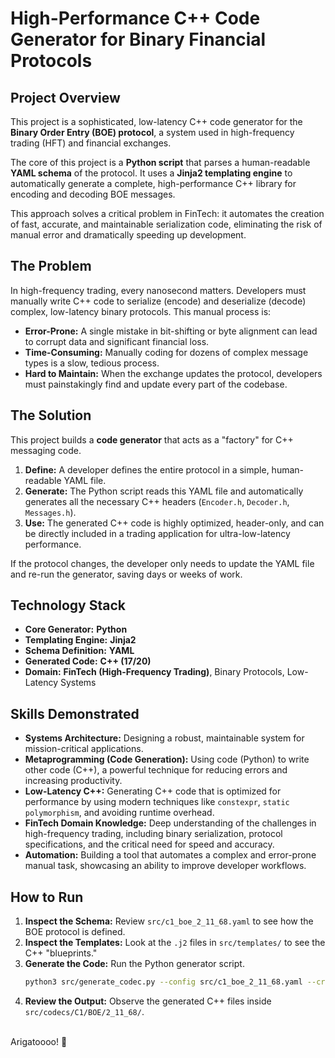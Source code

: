 # High-Performance C++ Code Generator for Binary Financial Protocols

## Project Overview

This project is a sophisticated, low-latency C++ code generator for the **Binary Order Entry (BOE) protocol**, a system used in high-frequency trading (HFT) and financial exchanges.

The core of this project is a **Python script** that parses a human-readable **YAML schema** of the protocol. It uses a **Jinja2 templating engine** to automatically generate a complete, high-performance C++ library for encoding and decoding BOE messages.

This approach solves a critical problem in FinTech: it automates the creation of fast, accurate, and maintainable serialization code, eliminating the risk of manual error and dramatically speeding up development.

## The Problem

In high-frequency trading, every nanosecond matters. Developers must manually write C++ code to serialize (encode) and deserialize (decode) complex, low-latency binary protocols. This manual process is:
* **Error-Prone:** A single mistake in bit-shifting or byte alignment can lead to corrupt data and significant financial loss.
* **Time-Consuming:** Manually coding for dozens of complex message types is a slow, tedious process.
* **Hard to Maintain:** When the exchange updates the protocol, developers must painstakingly find and update every part of the codebase.

## The Solution

This project builds a **code generator** that acts as a "factory" for C++ messaging code.

1.  **Define:** A developer defines the entire protocol in a simple, human-readable YAML file.
2.  **Generate:** The Python script reads this YAML file and automatically generates all the necessary C++ headers (`Encoder.h`, `Decoder.h`, `Messages.h`).
3.  **Use:** The generated C++ code is highly optimized, header-only, and can be directly included in a trading application for ultra-low-latency performance.

If the protocol changes, the developer only needs to update the YAML file and re-run the generator, saving days or weeks of work.

## Technology Stack

* **Core Generator:** **Python**
* **Templating Engine:** **Jinja2**
* **Schema Definition:** **YAML**
* **Generated Code:** **C++ (17/20)**
* **Domain:** **FinTech (High-Frequency Trading)**, Binary Protocols, Low-Latency Systems

## Skills Demonstrated

* **Systems Architecture:** Designing a robust, maintainable system for mission-critical applications.
* **Metaprogramming (Code Generation):** Using code (Python) to write other code (C++), a powerful technique for reducing errors and increasing productivity.
* **Low-Latency C++:** Generating C++ code that is optimized for performance by using modern techniques like `constexpr`, `static polymorphism`, and avoiding runtime overhead.
* **FinTech Domain Knowledge:** Deep understanding of the challenges in high-frequency trading, including binary serialization, protocol specifications, and the critical need for speed and accuracy.
* **Automation:** Building a tool that automates a complex and error-prone manual task, showcasing an ability to improve developer workflows.

## How to Run

1.  **Inspect the Schema:** Review `src/c1_boe_2_11_68.yaml` to see how the BOE protocol is defined.
2.  **Inspect the Templates:** Look at the `.j2` files in `src/templates/` to see the C++ "blueprints."
3.  **Generate the Code:** Run the Python generator script.
    ```bash
    python3 src/generate_codec.py --config src/c1_boe_2_11_68.yaml --create
    ```
4.  **Review the Output:** Observe the generated C++ files inside `src/codecs/C1/BOE/2_11_68/`.
<br>
Arigatoooo! 🙏
